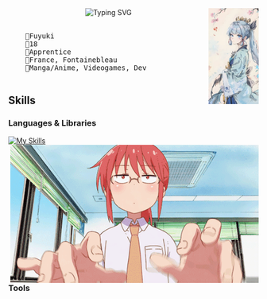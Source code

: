<div align="center">
  <img src="./images/ayaka.png" width="20%" align="right">
  <img align="top" src="https://readme-typing-svg.herokuapp.com?font=Fira+Code&pause=1000&color=B74FBD&center=true&multiline=true&random=false&width=435&lines=Hello%2C+I'm+Fuyuki+;Dev%2C+Anime+and+Genshin+enthusiast" alt="Typing SVG" />
  <br><br>
  <pre align="left">
    🥀Fuyuki
    🥀18
    🥀Apprentice
    🥀France, Fontainebleau
    🥀Manga/Anime, Videogames, Dev
  </pre>
</div>

## Skills
### Languages & Libraries
[![My Skills](https://skillicons.dev/icons?i=js,ts,html,css,rust,svelte, )](https://skillicons.dev)
    <img src="./images/kobayashi.gif" align="right">


### Tools


  <picture>
    <source align="top" media="(prefers-color-scheme: dark)" srcset="https://readme-typing-svg.herokuapp.com?font=Fira+Code&pause=1000&color=D18FF7&multiline=true&random=false&width=435&center=true&lines=Hello%2C+I'm+Fuyuki+;Dev%2C+Anime+and+Genshin+enthusiast">
  </picture>

